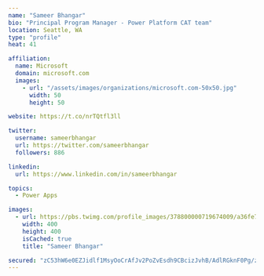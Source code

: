```yaml
---
name: "Sameer Bhangar"
bio: "Principal Program Manager - Power Platform CAT team"
location: Seattle, WA
type: "profile"
heat: 41

affiliation:
  name: Microsoft
  domain: microsoft.com
  images:
    - url: "/assets/images/organizations/microsoft.com-50x50.jpg"
      width: 50
      height: 50

website: https://t.co/nrTQtfl3ll

twitter:
  username: sameerbhangar
  url: https://twitter.com/sameerbhangar
  followers: 886

linkedin:
  url: https://www.linkedin.com/in/sameerbhangar

topics:
  - Power Apps

images:
  - url: https://pbs.twimg.com/profile_images/378800000719674009/a36fe7ddfab1778b76e5793772e43798_400x400.jpeg
    width: 400
    height: 400
    isCached: true
    title: "Sameer Bhangar"

secured: "zC53hW6e0EZJidlf1MsyOoCrAfJv2PoZvEsdh9CBcizJvhB/AdlRGknF0Pg/zF6JGqnlmkZ6dt7e9BxF0CQH4Zkl0tNApVQrThwPBtHUgYnzDo83Fo/+n6q0mAB3PW5q6PT2b/XvgCE3bEetlGh8ZKeYuqt65ts1R9jHlFx+Q+VCvRa4jx0fPB+uzHkjdPmirMPZL58ePCN7QopO0ZeTZZYsitW/t0AQ6NkpRm0Ch1GKauxzM3wfW+jW+X6lwPIdRy52nIt3ooWDvBDRbRMSuOaWKQXNM9m+aOaQ5yPe1AC+Uw7+8THxyBKNLa6vjYfOOdp8pI22jaEDBFLE4nl7DrfAfqdGQtW9YwOtQSn1O74V3Mnjn7ECtmGQtowcxojzlSm6S9PtcftolIvI3qn7Ng==;D/MWW1u+EHVxq4rpA7z6hA=="
---
```


